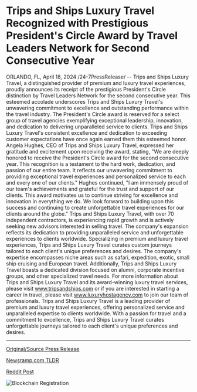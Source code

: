 # Trips and Ships Luxury Travel Recognized with Prestigious President's Circle Award by Travel Leaders Network for Second Consecutive Year

ORLANDO, FL, April 18, 2024 /24-7PressRelease/ -- Trips and Ships Luxury Travel, a distinguished provider of premium and luxury travel experiences, proudly announces its receipt of the prestigious President's Circle distinction by Travel Leaders Network for the second consecutive year. This esteemed accolade underscores Trips and Ships Luxury Travel's unwavering commitment to excellence and outstanding performance within the travel industry.  The President's Circle award is reserved for a select group of travel agencies exemplifying exceptional leadership, innovation, and dedication to delivering unparalleled service to clients. Trips and Ships Luxury Travel's consistent excellence and dedication to exceeding customer expectations have once again earned them this esteemed honor.  Angela Hughes, CEO of Trips and Ships Luxury Travel, expressed her gratitude and excitement upon receiving the award, stating, "We are deeply honored to receive the President's Circle award for the second consecutive year. This recognition is a testament to the hard work, dedication, and passion of our entire team. It reflects our unwavering commitment to providing exceptional travel experiences and personalized service to each and every one of our clients."  Hughes continued, "I am immensely proud of our team's achievements and grateful for the trust and support of our clients. This award motivates us to continue striving for excellence and innovation in everything we do. We look forward to building upon this success and continuing to create unforgettable travel experiences for our clients around the globe."  Trips and Ships Luxury Travel, with over 70 independent contractors, is experiencing rapid growth and is actively seeking new advisors interested in selling travel. The company's expansion reflects its dedication to providing unparalleled service and unforgettable experiences to clients worldwide.  Specializing in premium and luxury travel experiences, Trips and Ships Luxury Travel curates custom journeys tailored to each client's unique preferences and desires. The company's expertise encompasses niche areas such as safari, expedition, exotic, small ship cruising and European travel. Additionally, Trips and Ships Luxury Travel boasts a dedicated division focused on alumni, corporate incentive groups, and other specialized travel needs.  For more information about Trips and Ships Luxury Travel and its award-winning luxury travel services, please visit www.tripsandships.com or if you are interested in starting a career in travel, please visit www.luxuryhostagency.com to join our team of professionals.  Trips and Ships Luxury Travel is a leading provider of premium and luxury travel experiences, offering personalized service and unparalleled expertise to clients worldwide. With a passion for travel and a commitment to excellence, Trips and Ships Luxury Travel curates unforgettable journeys tailored to each client's unique preferences and desires. 

---

[Original/Source Press Release](https://www.24-7pressrelease.com/press-release/510122/trips-and-ships-luxury-travel-recognized-with-prestigious-presidents-circle-award-by-travel-leaders-network-for-second-consecutive-year)
                    

[Newsramp.com TLDR](https://newsramp.com/curated-news/trips-and-ships-luxury-travel-receives-president-s-circle-distinction-for-second-consecutive-year/a16d4e86ca028a95486a87be6d4716b2) 

 



[Reddit Post](https://www.reddit.com/r/TravelAndLeisureNews/comments/1c6x8zu/trips_and_ships_luxury_travel_receives_presidents/) 



![Blockchain Registration](https://cdn.newsramp.app/24-7PressRelease/qrcode/244/18/rendf2yt.webp)